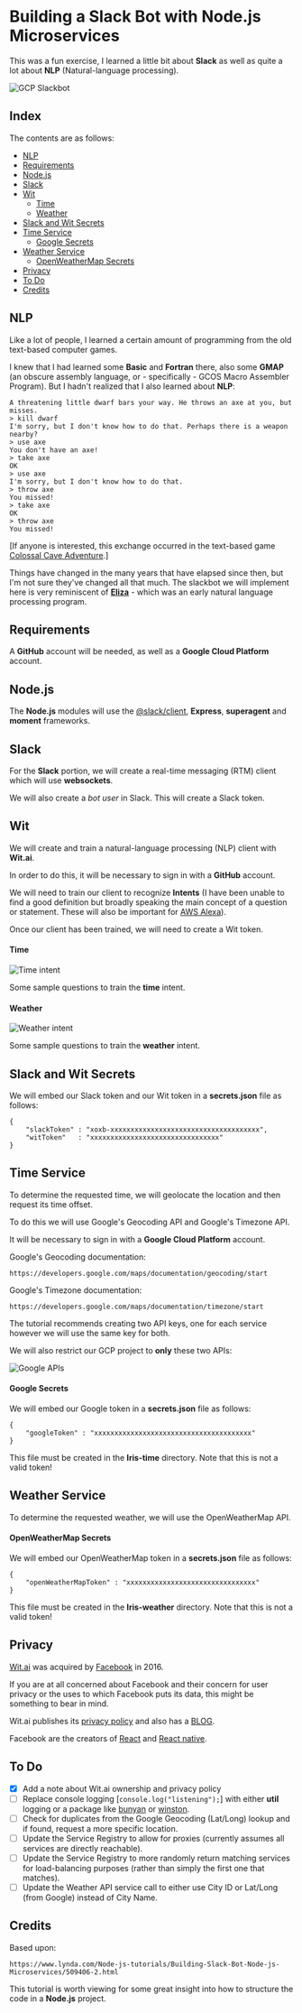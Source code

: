 # Building a Slack Bot with Node.js Microservices

This was a fun exercise, I learned a little bit about __Slack__ as well as quite a lot about __NLP__ (Natural-language processing).

![GCP Slackbot](./images/GCP_Slackbot.png)

## Index

The contents are as follows:

* [NLP](#nlp)
* [Requirements](#requirements)
* [Node.js](#nodejs)
* [Slack](#slack)
* [Wit](#wit)
    * [Time](#time)
    * [Weather](#weather)
* [Slack and Wit Secrets](#slack-and-wit-secrets)
* [Time Service](#time-service)
    * [Google Secrets](#google-secrets)
* [Weather Service](#weather-service)
    * [OpenWeatherMap Secrets](#openweathermap-secrets)
* [Privacy](#privacy)
* [To Do](#to-do)
* [Credits](#credits)

## NLP

Like a lot of people, I learned a certain amount of programming from the old text-based computer games.

I knew that I had learned some __Basic__ and __Fortran__ there, also some __GMAP__ (an obscure assembly language,
or - specifically - GCOS Macro Assembler Program). But I hadn't realized that I also learned about __NLP__:

	A threatening little dwarf bars your way. He throws an axe at you, but misses.
	> kill dwarf
	I'm sorry, but I don't know how to do that. Perhaps there is a weapon nearby?
	> use axe
	You don't have an axe!
	> take axe
	OK
	> use axe
	I'm sorry, but I don't know how to do that.
	> throw axe
	You missed!
	> take axe
	OK
	> throw axe
	You missed!

[If anyone is interested, this exchange occurred in the text-based game [Colossal Cave Adventure](http://gitlab.com/esr/open-adventure).]

Things have changed in the many years that have elapsed since then, but I'm not sure they've changed all that much.
The slackbot we will implement here is very reminiscent of [__Eliza__]( https://en.wikipedia.org/wiki/ELIZA) - which
was an early natural language processing program.

## Requirements

A __GitHub__ account will be needed, as well as a __Google Cloud Platform__ account.

## Node.js

The __Node.js__ modules will use the [@slack/client](https://github.com/slackapi/node-slack-sdk), __Express__, __superagent__ and __moment__ frameworks.

## Slack

For the __Slack__ portion, we will create a real-time messaging (RTM) client which will use __websockets__.

We will also create a _bot user_ in Slack. This will create a Slack token.

## Wit

We will create and train a natural-language processing (NLP) client with __Wit.ai__.

In order to do this, it will be necessary to sign in with a __GitHub__ account.

We will need to train our client to recognize __Intents__ (I have been unable to find a good definition but broadly speaking the main concept of a question or statement. These will also be important for [AWS Alexa](https://github.com/mramshaw/Alexa-Stuff)).

Once our client has been trained, we will need to create a Wit token.

#### Time

![Time intent](./images/Time.png)

Some sample questions to train the __time__ intent.

#### Weather

![Weather intent](./images/Weather.png)

Some sample questions to train the __weather__ intent.

## Slack and Wit Secrets

We will embed our Slack token and our Wit token in a __secrets.json__ file as follows:

	{
	    "slackToken" : "xoxb-xxxxxxxxxxxxxxxxxxxxxxxxxxxxxxxxxxxxx",
	    "witToken"   : "xxxxxxxxxxxxxxxxxxxxxxxxxxxxxxxx"
	}

## Time Service

To determine the requested time, we will geolocate the location and then request its time offset.

To do this we will use Google's Geocoding API and Google's Timezone API.

It will be necessary to sign in with a __Google Cloud Platform__ account.

Google's Geocoding documentation:

	https://developers.google.com/maps/documentation/geocoding/start

Google's Timezone documentation:

	https://developers.google.com/maps/documentation/timezone/start

The tutorial recommends creating two API keys, one for each service however we will use the same key for both.

We will also restrict our GCP project to __only__ these two APIs:

![Google APIs](./images/Google_APIs.png)

#### Google Secrets

We will embed our Google token in a __secrets.json__ file as follows:

	{
	    "googleToken" : "xxxxxxxxxxxxxxxxxxxxxxxxxxxxxxxxxxxxxxx"
	}

This file must be created in the __Iris-time__ directory. Note that this is not a valid token!

## Weather Service

To determine the requested weather, we will use the OpenWeatherMap API.

#### OpenWeatherMap Secrets

We will embed our OpenWeatherMap token in a __secrets.json__ file as follows:

	{
	    "openWeatherMapToken" : "xxxxxxxxxxxxxxxxxxxxxxxxxxxxxxxx"
	}

This file must be created in the __Iris-weather__ directory. Note that this is not a valid token!

## Privacy

[Wit.ai](http://wit.ai/) was acquired by [Facebook](http://www.facebook.com) in 2016.

If you are at all concerned about Facebook and their concern for user privacy or the uses to which Facebook puts its data,
 this might be something to bear in mind.

Wit.ai publishes its [privacy policy](http://wit.ai/privacy) and also has a [BLOG](http://wit.ai/blog).

Facebook are the creators of [React](http://github.com/facebook/react) and [React native](https://github.com/facebook/react-native).

## To Do

- [x] Add a note about Wit.ai ownership and privacy policy
- [ ] Replace console logging [`console.log("listening");`] with either __util__ logging or a package like [bunyan](http://www.npmjs.com/package/bunyan) or [winston](http://www.npmjs.com/package/winston).
- [ ] Check for duplicates from the Google Geocoding (Lat/Long) lookup and if found, request a more specific location.
- [ ] Update the Service Registry to allow for proxies (currently assumes all services are directly reachable).
- [ ] Update the Service Registry to more randomly return matching services for load-balancing purposes (rather than simply the first one that matches).
- [ ] Update the Weather API service call to either use City ID or Lat/Long (from Google) instead of City Name.

## Credits

Based upon:

	https://www.lynda.com/Node-js-tutorials/Building-Slack-Bot-Node-js-Microservices/509406-2.html

This tutorial is worth viewing for some great insight into how to structure the code in a __Node.js__ project.
